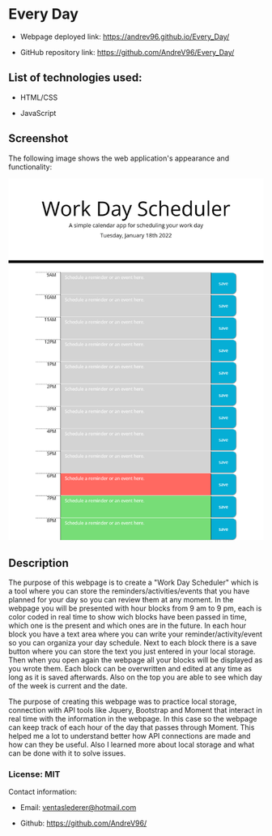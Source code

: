 # Every Day

* Webpage deployed link: https://andrev96.github.io/Every_Day/

* GitHub repository link: https://github.com/AndreV96/Every_Day/

## List of technologies used:

* HTML/CSS

* JavaScript

## Screenshot

The following image shows the web application's appearance and functionality:

![Deployed webpage screenshot](img/work_day_screenshot.png)


## Description

The purpose of this webpage is to create a "Work Day Scheduler" which is a tool where you can store the reminders/activities/events that you have planned for your day so you can review them at any moment. In the webpage you will be presented with hour blocks from 9 am to 9 pm, each is color coded in real time to show wich blocks have been passed in time, which one is the present and which ones are in the future. In each hour block you have a text area where you can write your reminder/activity/event so you can organiza your day schedule. Next to each block there is a save button where you can store the text you just entered in your local storage. Then when you open again the webpage all your blocks will be displayed as you wrote them. Each block can be overwritten and edited at any time as long as it is saved afterwards. Also on the top you are able to see which day of the week is current and the date.

The purpose of creating this webpage was to practice local storage, connection with API tools like Jquery, Bootstrap and Moment that interact in real time with the information in the webpage. In this case so the webpage can keep track of each hour of the day that passes through Moment. This helped me a lot to understand better how API connections are made and how can they be useful. Also I learned more about local storage and what can be done with it to solve issues. 

### License: MIT

Contact information:

* Email: ventaslederer@hotmail.com

* Github: https://github.com/AndreV96/




